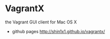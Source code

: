 VagrantX
========

the Vagrant GUI client for Mac OS X

* github pages http://shin1x1.github.io/vagrantx/


